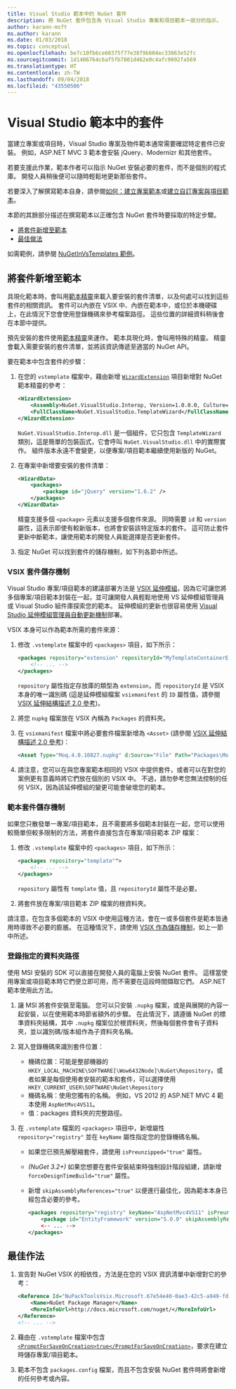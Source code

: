 ```yaml
---
title: Visual Studio 範本中的 NuGet 套件
description: 將 NuGet 套件包含為 Visual Studio 專案和項目範本一部分的指示。
author: karann-msft
ms.author: karann
ms.date: 01/03/2018
ms.topic: conceptual
ms.openlocfilehash: be7c10fb6ce60375f77e38f9b604ec33063e52fc
ms.sourcegitcommit: 1d1406764c6af5fb7801d462e0c4afc9092fa569
ms.translationtype: HT
ms.contentlocale: zh-TW
ms.lasthandoff: 09/04/2018
ms.locfileid: "43550506"
---
```

# <a name="packages-in-visual-studio-templates"></a>Visual Studio 範本中的套件

當建立專案或項目時，Visual Studio 專案及物件範本通常需要確認特定套件已安裝。 例如，ASP.NET MVC 3 範本會安裝 jQuery、Modernizr 和其他套件。

若要支援此作業，範本作者可以指示 NuGet 安裝必要的套件，而不是個別的程式庫。 開發人員稍後便可以隨時輕鬆地更新那些套件。

若要深入了解撰寫範本自身，請參閱[如何：建立專案範本](/visualstudio/ide/how-to-create-project-templates)或[建立自訂專案與項目範本](/visualstudio/extensibility/creating-custom-project-and-item-templates)。

本節的其餘部分描述在撰寫範本以正確包含 NuGet 套件時要採取的特定步驟。

- [將套件新增至範本](#adding-packages-to-a-template)
- [最佳做法](#best-practices)

如需範例，請參閱 [NuGetInVsTemplates 範例](https://bitbucket.org/marcind/nugetinvstemplates)。

## <a name="adding-packages-to-a-template"></a>將套件新增至範本

具現化範本時，會叫用[範本精靈](/visualstudio/extensibility/how-to-use-wizards-with-project-templates)來載入要安裝的套件清單，以及何處可以找到這些套件的相關資訊。 套件可以內嵌在 VSIX 中、內嵌在範本中，或位於本機硬碟上，在此情況下您會使用登錄機碼來參考檔案路徑。 這些位置的詳細資料稍後會在本節中提供。

預先安裝的套件使用[範本精靈](/visualstudio/extensibility/how-to-use-wizards-with-project-templates)來運作。 範本具現化時，會叫用特殊的精靈。 精靈會載入需要安裝的套件清單，並將該資訊傳遞至適當的 NuGet API。

要在範本中包含套件的步驟：

1. 在您的 `vstemplate` 檔案中，藉由新增 [`WizardExtension`](/visualstudio/extensibility/wizardextension-element-visual-studio-templates) 項目新增對 NuGet 範本精靈的參考：

    ```xml
    <WizardExtension>
        <Assembly>NuGet.VisualStudio.Interop, Version=1.0.0.0, Culture=neutral, PublicKeyToken=b03f5f7f11d50a3a</Assembly>
        <FullClassName>NuGet.VisualStudio.TemplateWizard</FullClassName>
    </WizardExtension>
    ```

    `NuGet.VisualStudio.Interop.dll` 是一個組件，它只包含 `TemplateWizard` 類別，這是簡單的包裝函式，它會呼叫 `NuGet.VisualStudio.dll` 中的實際實作。 組件版本永遠不會變更，以便專案/項目範本繼續使用新版的 NuGet。

1. 在專案中新增要安裝的套件清單：

    ```xml
    <WizardData>
        <packages>
            <package id="jQuery" version="1.6.2" />
        </packages>
    </WizardData>
    ```

    精靈支援多個 `<package>` 元素以支援多個套件來源。 同時需要 `id` 和 `version` 屬性，這表示即使有較新版本，也將會安裝該特定版本的套件。 這可防止套件更新中斷範本，讓使用範本的開發人員能選擇是否更新套件。

1. 指定 NuGet 可以找到套件的儲存機制，如下列各節中所述。

### <a name="vsix-package-repository"></a>VSIX 套件儲存機制

Visual Studio 專案/項目範本的建議部署方法是 [VSIX 延伸模組](/visualstudio/extensibility/shipping-visual-studio-extensions)，因為它可讓您將多個專案/項目範本封裝在一起，並可讓開發人員輕鬆地使用 VS 延伸模組管理員或 Visual Studio 組件庫探索您的範本。 延伸模組的更新也很容易使用 [Visual Studio 延伸模組管理員自動更新機制](/visualstudio/extensibility/how-to-update-a-visual-studio-extension)部署。

VSIX 本身可以作為範本所需的套件來源：

1. 修改 `.vstemplate` 檔案中的 `<packages>` 項目，如下所示：

    ```xml
    <packages repository="extension" repositoryId="MyTemplateContainerExtensionId">
        <!-- ... -->
    </packages>
    ```

    `repository` 屬性指定存放庫的類型為 `extension`，而 `repositoryId` 是 VSIX 本身的唯一識別碼 (這是延伸模組檔案 `vsixmanifest` 的 `ID` 屬性值，請參閱 [VSIX 延伸結構描述 2.0 參考](/visualstudio/extensibility/vsix-extension-schema-2-0-reference))。

1. 將您 `nupkg` 檔案放在 VSIX 內稱為 `Packages` 的資料夾。

1. 在 `vsixmanifest` 檔案中將必要套件檔案新增為 `<Asset>` (請參閱 [VSIX 延伸結構描述 2.0 參考](/visualstudio/extensibility/vsix-extension-schema-2-0-reference))：

    ```xml
    <Asset Type="Moq.4.0.10827.nupkg" d:Source="File" Path="Packages\Moq.4.0.10827.nupkg" d:VsixSubPath="Packages" />
    ```

1. 請注意，您可以在與您專案範本相同的 VSIX 中提供套件，或者可以在對您的案例更有意義時將它們放在個別的 VSIX 中。 不過，請勿參考您無法控制的任何 VSIX，因為該延伸模組的變更可能會破壞您的範本。

### <a name="template-package-repository"></a>範本套件儲存機制

如果您只散發單一專案/項目範本，且不需要將多個範本封裝在一起，您可以使用較簡單但較多限制的方法，將套件直接包含在專案/項目範本 ZIP 檔案：

1. 修改 `.vstemplate` 檔案中的 `<packages>` 項目，如下所示：

    ```xml
    <packages repository="template"">
        <!-- ... -->
    </packages>
    ```

    `repository` 屬性有 `template` 值，且 `repositoryId` 屬性不是必要。

1. 將套件放在專案/項目範本 ZIP 檔案的根資料夾。

請注意，在包含多個範本的 VSIX 中使用這種方法，會在一或多個套件是範本皆通用時導致不必要的膨脹。 在這種情況下，請使用 [VSIX 作為儲存機制](#vsix-package-repository)，如上一節中所述。

### <a name="registry-specified-folder-path"></a>登錄指定的資料夾路徑

使用 MSI 安裝的 SDK 可以直接在開發人員的電腦上安裝 NuGet 套件。 這樣當使用專案或項目範本時它們便立即可用，而不需要在這段時間擷取它們。 ASP.NET 範本使用此方法。

1. 讓 MSI 將套件安裝至電腦。 您可以只安裝 `.nupkg` 檔案，或是與展開的內容一起安裝，以在使用範本時節省額外的步驟。 在此情況下，請遵循 NuGet 的標準資料夾結構，其中 `.nupkg` 檔案位於根資料夾，然後每個套件會有子資料夾，並以識別碼/版本組作為子資料夾名稱。

1. 寫入登錄機碼來識別套件位置：

    - 機碼位置：可能是整部機器的 `HKEY_LOCAL_MACHINE\SOFTWARE[\Wow6432Node]\NuGet\Repository`，或者如果是每個使用者安裝的範本和套件，可以選擇使用 `HKEY_CURRENT_USER\SOFTWARE\NuGet\Repository`
    - 機碼名稱：使用您獨有的名稱。 例如，VS 2012 的 ASP.NET MVC 4 範本使用 `AspNetMvc4VS11`。
    - 值：packages 資料夾的完整路徑。

1. 在 `.vstemplate` 檔案的 `<packages>` 項目中，新增屬性 `repository="registry"` 並在 `keyName` 屬性指定您的登錄機碼名稱。

    - 如果您已預先解壓縮套件，請使用 `isPreunzipped="true"` 屬性。
    - *(NuGet 3.2+)* 如果您想要在套件安裝結束時強制設計階段組建，請新增 `forceDesignTimeBuild="true"` 屬性。
    - 新增 `skipAssemblyReferences="true"` 以便進行最佳化，因為範本本身已經包含必要的參考。

        ```xml
        <packages repository="registry" keyName="AspNetMvc4VS11" isPreunzipped="true">
            <package id="EntityFramework" version="5.0.0" skipAssemblyReferences="true" />
            <-- ... -->
        </packages>
        ```

## <a name="best-practices"></a>最佳作法

1. 宣告對 NuGet VSIX 的相依性，方法是在您的 VSIX 資訊清單中新增對它的參考：

    ```xml
    <Reference Id="NuPackToolsVsix.Microsoft.67e54e40-0ae3-42c5-a949-fddf5739e7a5" MinVersion="1.7.30402.9028">
        <Name>NuGet Package Manager</Name>
        <MoreInfoUrl>http://docs.microsoft.com/nuget/</MoreInfoUrl>
    </Reference>
    <!-- ... -->
    ```

1. 藉由在 `.vstemplate` 檔案中包含 [`<PromptForSaveOnCreation>true</PromptForSaveOnCreation>`](/visualstudio/extensibility/promptforsaveoncreation-element-visual-studio-templates)，要求在建立時儲存專案/項目範本。

1. 範本不包含 `packages.config` 檔案，而且不包含安裝 NuGet 套件時將會新增的任何參考或內容。
